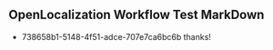 ## OpenLocalization Workflow Test MarkDown
* 738658b1-5148-4f51-adce-707e7ca6bc6b thanks!

<!--HONumber=Aug16_HO1-->


